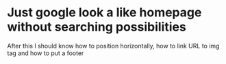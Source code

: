# Just google look a like homepage without searching possibilities
After this I should know how to position horizontally, 
how to link URL to img tag and how to put a footer
